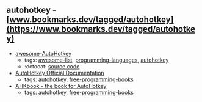 autohotkey - [www.bookmarks.dev/tagged/autohotkey](https://www.bookmarks.dev/tagged/autohotkey)
---
* [awesome-AutoHotkey](https://github.com/ahkscript/awesome-AutoHotkey#readme)
    * tags: [awesome-list](../tagged/awesome-list.md), [programming-languages](../tagged/programming-languages.md), [autohotkey](../tagged/autohotkey.md)
    * :octocat: [source code](https://github.com/ahkscript/awesome-AutoHotkey#readme)
* [AutoHotkey Official Documentation](https://autohotkey.com/docs/AutoHotkey.htm)
    * tags: [autohotkey](../tagged/autohotkey.md), [free-programming-books](../tagged/free-programming-books.md)
* [AHKbook - the book for AutoHotkey](http://ahkscript.github.io/ahkbook/index.html)
    * tags: [autohotkey](../tagged/autohotkey.md), [free-programming-books](../tagged/free-programming-books.md)
